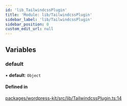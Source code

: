 ```yaml
---
id: 'lib_TailwindcssPlugin'
title: 'Module: lib/TailwindcssPlugin'
sidebar_label: 'lib/TailwindcssPlugin'
sidebar_position: 0
custom_edit_url: null
---
```


## Variables

### default

• **default**: `Object`

#### Defined in

[packages/wordpress-kit/src/lib/TailwindcssPlugin.ts:14](https://github.com/CobyPear/decoupled-kit-js/blob/1d4dd35e/packages/wordpress-kit/src/lib/TailwindcssPlugin.ts#L14)
